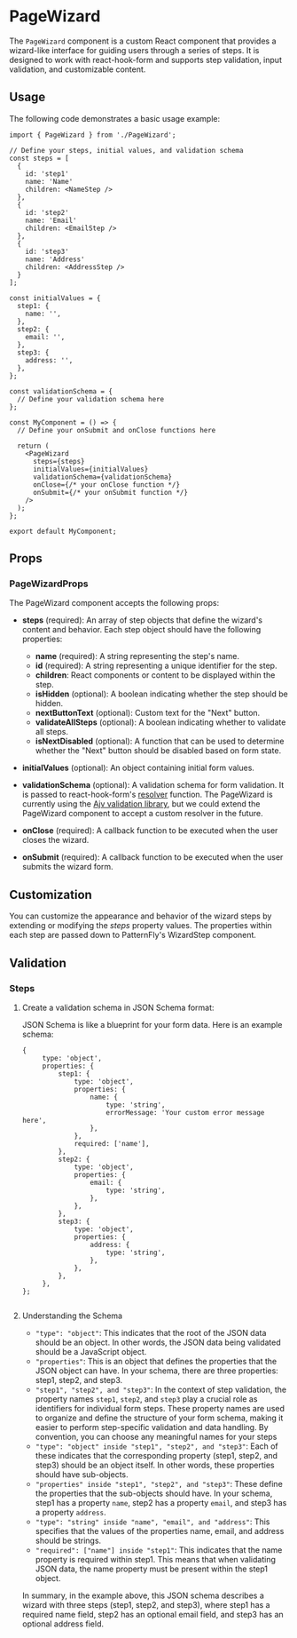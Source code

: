 # PageWizard

The `PageWizard` component is a custom React component that provides a wizard-like interface for guiding users through a series of steps. It is designed to work with react-hook-form and supports step validation, input validation, and customizable content.

## Usage

The following code demonstrates a basic usage example:

```tsx
import { PageWizard } from './PageWizard';

// Define your steps, initial values, and validation schema
const steps = [
  {
    id: 'step1'
    name: 'Name'
    children: <NameStep />
  },
  {
    id: 'step2'
    name: 'Email'
    children: <EmailStep />
  },
  {
    id: 'step3'
    name: 'Address'
    children: <AddressStep />
  }
];

const initialValues = {
  step1: {
    name: '',
  },
  step2: {
    email: '',
  },
  step3: {
    address: '',
  },
};

const validationSchema = {
  // Define your validation schema here
};

const MyComponent = () => {
  // Define your onSubmit and onClose functions here

  return (
    <PageWizard
      steps={steps}
      initialValues={initialValues}
      validationSchema={validationSchema}
      onClose={/* your onClose function */}
      onSubmit={/* your onSubmit function */}
    />
  );
};

export default MyComponent;
```

## Props

### PageWizardProps

The PageWizard component accepts the following props:

- **steps** (required): An array of step objects that define the wizard's content and behavior. Each step object should have the following properties:

  - **name** (required): A string representing the step's name.
  - **id** (required): A string representing a unique identifier for the step.
  - **children**: React components or content to be displayed within the step.
  - **isHidden** (optional): A boolean indicating whether the step should be hidden.
  - **nextButtonText** (optional): Custom text for the "Next" button.
  - **validateAllSteps** (optional): A boolean indicating whether to validate all steps.
  - **isNextDisabled** (optional): A function that can be used to determine whether the "Next" button should be disabled based on form state.

- **initialValues** (optional): An object containing initial form values.
- **validationSchema** (optional): A validation schema for form validation. It is passed to react-hook-form's [resolver](https://react-hook-form.com/docs/useform#resolver) function. The PageWizard is currently using the [Ajv validation library](https://github.com/react-hook-form/resolvers#ajv), but we could extend the PageWizard component to accept a custom resolver in the future.
- **onClose** (required): A callback function to be executed when the user closes the wizard.
- **onSubmit** (required): A callback function to be executed when the user submits the wizard form.

## Customization

You can customize the appearance and behavior of the wizard steps by extending or modifying the _steps_ property values. The properties within each step are passed down to PatternFly's WizardStep component.

## Validation

### Steps

1. Create a validation schema in JSON Schema format:

   JSON Schema is like a blueprint for your form data. Here is an example schema:

   ```tsx
   {
        type: 'object',
        properties: {
            step1: {
                type: 'object',
                properties: {
                    name: {
                        type: 'string',
                        errorMessage: 'Your custom error message here',
                    },
                },
                required: ['name'],
            },
            step2: {
                type: 'object',
                properties: {
                    email: {
                        type: 'string',
                    },
                },
            },
            step3: {
                type: 'object',
                properties: {
                    address: {
                        type: 'string',
                    },
                },
            },
        },
   };


   ```

2. Understanding the Schema

   - `"type": "object"`: This indicates that the root of the JSON data should be an object. In other words, the JSON data being validated should be a JavaScript object.
   - `"properties"`: This is an object that defines the properties that the JSON object can have. In your schema, there are three properties: step1, step2, and step3.
   - `"step1", "step2", and "step3"`: In the context of step validation, the property names `step1`, `step2`, and `step3` play a crucial role as identifiers for individual form steps. These property names are used to organize and define the structure of your form schema, making it easier to perform step-specific validation and data handling. By convention, you can choose any meaningful names for your steps
   - `"type": "object" inside "step1", "step2", and "step3"`: Each of these indicates that the corresponding property (step1, step2, and step3) should be an object itself. In other words, these properties should have sub-objects.
   - `"properties" inside "step1", "step2", and "step3"`: These define the properties that the sub-objects should have. In your schema, step1 has a property `name`, step2 has a property `email`, and step3 has a property `address`.
   - `"type": "string" inside "name", "email", and "address"`: This specifies that the values of the properties name, email, and address should be strings.
   - `"required": ["name"] inside "step1"`: This indicates that the name property is required within step1. This means that when validating JSON data, the name property must be present within the step1 object.

   In summary, in the example above, this JSON schema describes a wizard with three steps (step1, step2, and step3), where step1 has a required name field, step2 has an optional email field, and step3 has an optional address field.
